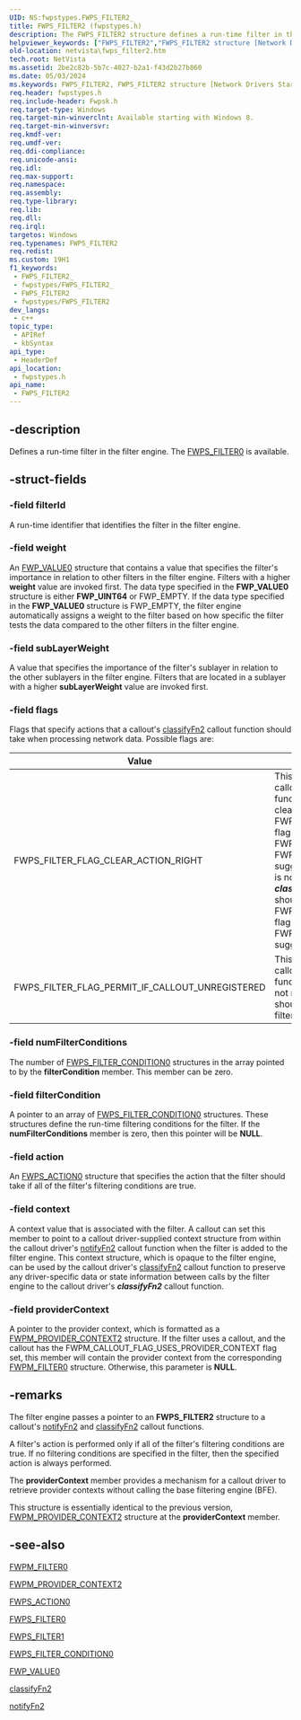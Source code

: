 ```yaml
---
UID: NS:fwpstypes.FWPS_FILTER2_
title: FWPS_FILTER2 (fwpstypes.h)
description: The FWPS_FILTER2 structure defines a run-time filter in the filter engine.Note  FWPS_FILTER2 is the specific version of FWPS_FILTER used in Windows 8 and later.
helpviewer_keywords: ["FWPS_FILTER2","FWPS_FILTER2 structure [Network Drivers Starting with Windows Vista]","FWPS_FILTER_FLAG_CLEAR_ACTION_RIGHT","FWPS_FILTER_FLAG_PERMIT_IF_CALLOUT_UNREGISTERED","fwpstypes/FWPS_FILTER2","netvista.fwps_filter2"]
old-location: netvista\fwps_filter2.htm
tech.root: NetVista
ms.assetid: 2be2c82b-5b7c-4027-b2a1-f43d2b27b860
ms.date: 05/03/2024
ms.keywords: FWPS_FILTER2, FWPS_FILTER2 structure [Network Drivers Starting with Windows Vista], FWPS_FILTER_FLAG_CLEAR_ACTION_RIGHT, FWPS_FILTER_FLAG_PERMIT_IF_CALLOUT_UNREGISTERED, fwpstypes/FWPS_FILTER2, netvista.fwps_filter2
req.header: fwpstypes.h
req.include-header: Fwpsk.h
req.target-type: Windows
req.target-min-winverclnt: Available starting with Windows 8.
req.target-min-winversvr: 
req.kmdf-ver: 
req.umdf-ver: 
req.ddi-compliance: 
req.unicode-ansi: 
req.idl: 
req.max-support: 
req.namespace: 
req.assembly: 
req.type-library: 
req.lib: 
req.dll: 
req.irql: 
targetos: Windows
req.typenames: FWPS_FILTER2
req.redist: 
ms.custom: 19H1
f1_keywords:
 - FWPS_FILTER2_
 - fwpstypes/FWPS_FILTER2_
 - FWPS_FILTER2
 - fwpstypes/FWPS_FILTER2
dev_langs:
 - c++
topic_type:
 - APIRef
 - kbSyntax
api_type:
 - HeaderDef
api_location:
 - fwpstypes.h
api_name:
 - FWPS_FILTER2
---
```


## -description

Defines a run-time filter in the filter engine. The [FWPS_FILTER0](ns-fwpstypes-fwps_filter0.md) is available.

## -struct-fields

### -field filterId

A run-time identifier that identifies the filter in the filter engine.

### -field weight

An [FWP_VALUE0](../fwptypes/ns-fwptypes-fwp_value0.md) structure that contains a value that specifies the filter's importance in relation to other filters in the filter engine. Filters with a higher **weight** value are invoked first. The data type specified in the **FWP_VALUE0** structure is either **FWP_UINT64** or FWP_EMPTY. If the data type specified in the **FWP_VALUE0** structure is FWP_EMPTY, the filter engine automatically assigns a weight to the filter based on how specific the filter tests the data compared to the other filters in the filter engine.

### -field subLayerWeight

A value that specifies the importance of the filter's sublayer in relation to the other sublayers in the filter engine. Filters that are located in a sublayer with a higher **subLayerWeight** value are invoked first.

### -field flags

Flags that specify actions that a callout's [classifyFn2](/windows-hardware/drivers/ddi/content/fwpsk/nc-fwpsk-fwps_callout_classify_fn2) callout function should take when processing network data. Possible flags are:

| Value | Meaning |
| - | - |
| FWPS_FILTER_FLAG_CLEAR_ACTION_RIGHT | This flag indicates to a callout's [classifyFn0](/windows-hardware/drivers/ddi/content/fwpsk/nc-fwpsk-fwps_callout_classify_fn0) callout function that it should always clear the FWPS_RIGHT_ACTION_WRITE flag when it returns either FWP_ACTION_BLOCK or FWP_ACTION_PERMIT for the suggested action. If this flag is not set, a callout's ***classifyFn0*** callout function should only clear the FWPS_RIGHT_ACTION_WRITE flag when it returns FWP_ACTION_BLOCK for the suggested action. |
| FWPS_FILTER_FLAG_PERMIT_IF_CALLOUT_UNREGISTERED | This flag indicates to a callout's [classifyFn0](/windows-hardware/drivers/ddi/content/fwpsk/nc-fwpsk-fwps_callout_classify_fn0) callout function that if the callout is not registered, the callout should be treated as a permit filter. |

### -field numFilterConditions

The number of [FWPS_FILTER_CONDITION0](ns-fwpstypes-fwps_filter_condition0.md) structures in the array pointed to by the **filterCondition** member. This member can be zero.

### -field filterCondition

A pointer to an array of [FWPS_FILTER_CONDITION0](ns-fwpstypes-fwps_filter_condition0.md) structures. These structures define the run-time filtering conditions for the filter. If the **numFilterConditions** member is zero, then this pointer will be **NULL**.

### -field action

An [FWPS_ACTION0](ns-fwpstypes-fwps_action0.md) structure that specifies the action that the filter should take if all of the filter's filtering conditions are true.

### -field context

A context value that is associated with the filter. A callout can set this member to point to a callout driver-supplied context structure from within the callout driver's [notifyFn2](/windows-hardware/drivers/ddi/content/fwpsk/nc-fwpsk-fwps_callout_notify_fn2) callout function when the filter is added to the filter engine. This context structure, which is opaque to the filter engine, can be used by the callout driver's [classifyFn2](/windows-hardware/drivers/ddi/content/fwpsk/nc-fwpsk-fwps_callout_classify_fn2) callout function to preserve any driver-specific data or state information between calls by the filter engine to the callout driver's ***classifyFn2*** callout function.

### -field providerContext

A pointer to the provider context, which is formatted as a [FWPM_PROVIDER_CONTEXT2](../fwpmtypes/ns-fwpmtypes-fwpm_provider_context2.md) structure. If the filter uses a callout, and the callout has the FWPM_CALLOUT_FLAG_USES_PROVIDER_CONTEXT flag set, this member will contain the provider context from the corresponding [FWPM_FILTER0](../fwpmtypes/ns-fwpmtypes-fwpm_filter0.md) structure. Otherwise, this parameter is **NULL**.

## -remarks

The filter engine passes a pointer to an **FWPS_FILTER2** structure to a callout's [notifyFn2](/windows-hardware/drivers/ddi/content/fwpsk/nc-fwpsk-fwps_callout_notify_fn2) and [classifyFn2](/windows-hardware/drivers/ddi/content/fwpsk/nc-fwpsk-fwps_callout_classify_fn2) callout functions.

A filter's action is performed only if all of the filter's filtering conditions are true. If no filtering conditions are specified in the filter, then the specified action is always performed.

The **providerContext** member provides a mechanism for a callout driver to retrieve provider contexts without calling the base filtering engine (BFE).

This structure is essentially identical to the previous version, [FWPM_PROVIDER_CONTEXT2](../fwpmtypes/ns-fwpmtypes-fwpm_provider_context2.md) structure at the **providerContext** member.

## -see-also

[FWPM_FILTER0](../fwpmtypes/ns-fwpmtypes-fwpm_filter0.md)



[FWPM_PROVIDER_CONTEXT2](../fwpmtypes/ns-fwpmtypes-fwpm_provider_context2.md)



[FWPS_ACTION0](ns-fwpstypes-fwps_action0.md)



[FWPS_FILTER0](ns-fwpstypes-fwps_filter0.md)



[FWPS_FILTER1](ns-fwpstypes-fwps_filter1.md)



[FWPS_FILTER_CONDITION0](ns-fwpstypes-fwps_filter_condition0.md)



[FWP_VALUE0](../fwptypes/ns-fwptypes-fwp_value0.md)



[classifyFn2](/windows-hardware/drivers/ddi/content/fwpsk/nc-fwpsk-fwps_callout_classify_fn2)



[notifyFn2](/windows-hardware/drivers/ddi/content/fwpsk/nc-fwpsk-fwps_callout_notify_fn2)
